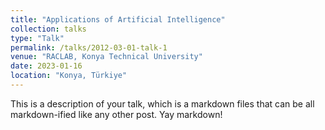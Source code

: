 ```yaml
---
title: "Applications of Artificial Intelligence"
collection: talks
type: "Talk"
permalink: /talks/2012-03-01-talk-1
venue: "RACLAB, Konya Technical University"
date: 2023-01-16
location: "Konya, Türkiye"
---
```


This is a description of your talk, which is a markdown files that can be all markdown-ified like any other post. Yay markdown!
